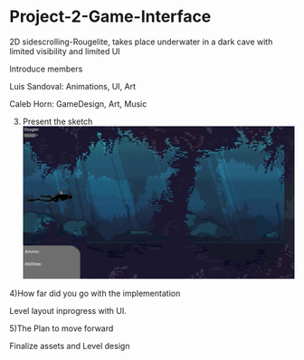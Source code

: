 # Project-2-Game-Interface
2D sidescrolling-Rougelite, takes place underwater in a dark cave with limited visibility and limited UI

Introduce members


Luis Sandoval:
Animations, UI, Art


Caleb Horn:
GameDesign, Art, Music



3) Present the sketch
![](CONCEPT.png)



4)How far did you go with the implementation 

Level layout inprogress with UI.

5)The Plan to move forward

Finalize assets and Level design
